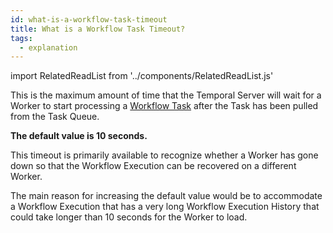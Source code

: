 ```yaml
---
id: what-is-a-workflow-task-timeout
title: What is a Workflow Task Timeout?
tags:
  - explanation
---
```


import RelatedReadList from '../components/RelatedReadList.js'

This is the maximum amount of time that the Temporal Server will wait for a Worker to start processing a [Workflow Task](#workflow-task) after the Task has been pulled from the Task Queue.

**The default value is 10 seconds.**

This timeout is primarily available to recognize whether a Worker has gone down so that the Workflow Execution can be recovered on a different Worker.

The main reason for increasing the default value would be to accommodate a Workflow Execution that has a very long Workflow Execution History that could take longer than 10 seconds for the Worker to load.

<!-- TODO
<RelatedReadList
readlist={[
["How to set a Workflow Task Timeout in Go", "#", "developer guide"],
]}
/> -->
